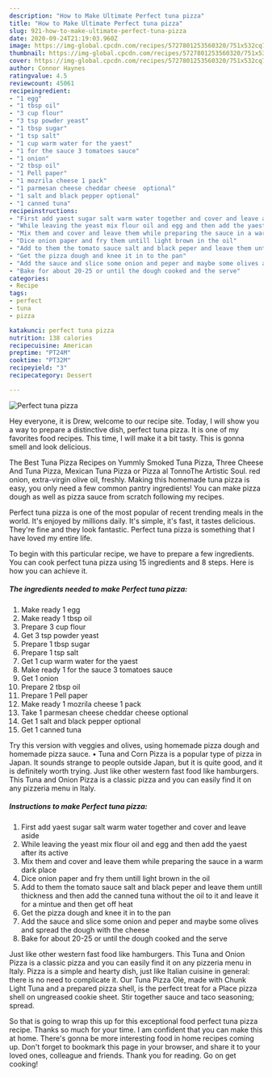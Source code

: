 ```yaml
---
description: "How to Make Ultimate Perfect tuna pizza"
title: "How to Make Ultimate Perfect tuna pizza"
slug: 921-how-to-make-ultimate-perfect-tuna-pizza
date: 2020-09-24T21:19:03.960Z
image: https://img-global.cpcdn.com/recipes/5727801253560320/751x532cq70/perfect-tuna-pizza-recipe-main-photo.jpg
thumbnail: https://img-global.cpcdn.com/recipes/5727801253560320/751x532cq70/perfect-tuna-pizza-recipe-main-photo.jpg
cover: https://img-global.cpcdn.com/recipes/5727801253560320/751x532cq70/perfect-tuna-pizza-recipe-main-photo.jpg
author: Connor Haynes
ratingvalue: 4.5
reviewcount: 45061
recipeingredient:
- "1 egg"
- "1 tbsp oil"
- "3 cup flour"
- "3 tsp powder yeast"
- "1 tbsp sugar"
- "1 tsp salt"
- "1 cup warm water for the yaest"
- "1 for the sauce 3 tomatoes sauce"
- "1 onion"
- "2 tbsp oil"
- "1 Pell paper"
- "1 mozrila cheese 1 pack"
- "1 parmesan cheese cheddar cheese  optional"
- "1 salt and black pepper optional"
- "1 canned tuna"
recipeinstructions:
- "First add yaest sugar salt warm water together and cover and leave aside"
- "While leaving the yeast mix flour oil and egg and then add the yaest after its active"
- "Mix them and cover and leave them while preparing the sauce in a warm dark place"
- "Dice onion paper and fry them untill light brown in the oil"
- "Add to them the tomato sauce salt and black peper and leave them untill thickness and then add the canned tuna without the oil to it and leave it for a mintue and then get off heat"
- "Get the pizza dough and knee it in to the pan"
- "Add the sauce and slice some onion and peper and maybe some olives and spread the dough with the cheese"
- "Bake for about 20-25 or until the dough cooked and the serve"
categories:
- Recipe
tags:
- perfect
- tuna
- pizza

katakunci: perfect tuna pizza 
nutrition: 138 calories
recipecuisine: American
preptime: "PT24M"
cooktime: "PT32M"
recipeyield: "3"
recipecategory: Dessert

---
```



![Perfect tuna pizza](https://img-global.cpcdn.com/recipes/5727801253560320/751x532cq70/perfect-tuna-pizza-recipe-main-photo.jpg)

Hey everyone, it is Drew, welcome to our recipe site. Today, I will show you a way to prepare a distinctive dish, perfect tuna pizza. It is one of my favorites food recipes. This time, I will make it a bit tasty. This is gonna smell and look delicious.

The Best Tuna Pizza Recipes on Yummly Smoked Tuna Pizza, Three Cheese And Tuna Pizza, Mexican Tuna Pizza or Pizza al TonnoThe Artistic Soul. red onion, extra-virgin olive oil, freshly. Making this homemade tuna pizza is easy, you only need a few common pantry ingredients! You can make pizza dough as well as pizza sauce from scratch following my recipes.

Perfect tuna pizza is one of the most popular of recent trending meals in the world. It's enjoyed by millions daily. It's simple, it's fast, it tastes delicious. They're fine and they look fantastic. Perfect tuna pizza is something that I have loved my entire life.


To begin with this particular recipe, we have to prepare a few ingredients. You can cook perfect tuna pizza using 15 ingredients and 8 steps. Here is how you can achieve it.

<!--inarticleads1-->

##### The ingredients needed to make Perfect tuna pizza:

1. Make ready 1 egg
1. Make ready 1 tbsp oil
1. Prepare 3 cup flour
1. Get 3 tsp powder yeast
1. Prepare 1 tbsp sugar
1. Prepare 1 tsp salt
1. Get 1 cup warm water for the yaest
1. Make ready 1 for the sauce 3 tomatoes sauce
1. Get 1 onion
1. Prepare 2 tbsp oil
1. Prepare 1 Pell paper
1. Make ready 1 mozrila cheese 1 pack
1. Take 1 parmesan cheese cheddar cheese  optional
1. Get 1 salt and black pepper optional
1. Get 1 canned tuna


Try this version with veggies and olives, using homemade pizza dough and homemade pizza sauce. • Tuna and Corn Pizza is a popular type of pizza in Japan. It sounds strange to people outside Japan, but it is quite good, and it is definitely worth trying. Just like other western fast food like hamburgers. This Tuna and Onion Pizza is a classic pizza and you can easily find it on any pizzeria menu in Italy. 

<!--inarticleads2-->

##### Instructions to make Perfect tuna pizza:

1. First add yaest sugar salt warm water together and cover and leave aside
1. While leaving the yeast mix flour oil and egg and then add the yaest after its active
1. Mix them and cover and leave them while preparing the sauce in a warm dark place
1. Dice onion paper and fry them untill light brown in the oil
1. Add to them the tomato sauce salt and black peper and leave them untill thickness and then add the canned tuna without the oil to it and leave it for a mintue and then get off heat
1. Get the pizza dough and knee it in to the pan
1. Add the sauce and slice some onion and peper and maybe some olives and spread the dough with the cheese
1. Bake for about 20-25 or until the dough cooked and the serve


Just like other western fast food like hamburgers. This Tuna and Onion Pizza is a classic pizza and you can easily find it on any pizzeria menu in Italy. Pizza is a simple and hearty dish, just like Italian cuisine in general: there is no need to complicate it. Our Tuna Pizza Olé, made with Chunk Light Tuna and a prepared pizza shell, is the perfect treat for a Place pizza shell on ungreased cookie sheet. Stir together sauce and taco seasoning; spread. 

So that is going to wrap this up for this exceptional food perfect tuna pizza recipe. Thanks so much for your time. I am confident that you can make this at home. There's gonna be more interesting food in home recipes coming up. Don't forget to bookmark this page in your browser, and share it to your loved ones, colleague and friends. Thank you for reading. Go on get cooking!
